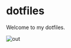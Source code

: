 # dotfiles

Welcome to my dotfiles.

![out](https://user-images.githubusercontent.com/429793/27951287-408b8360-62b9-11e7-9017-bda102c6a694.gif)
